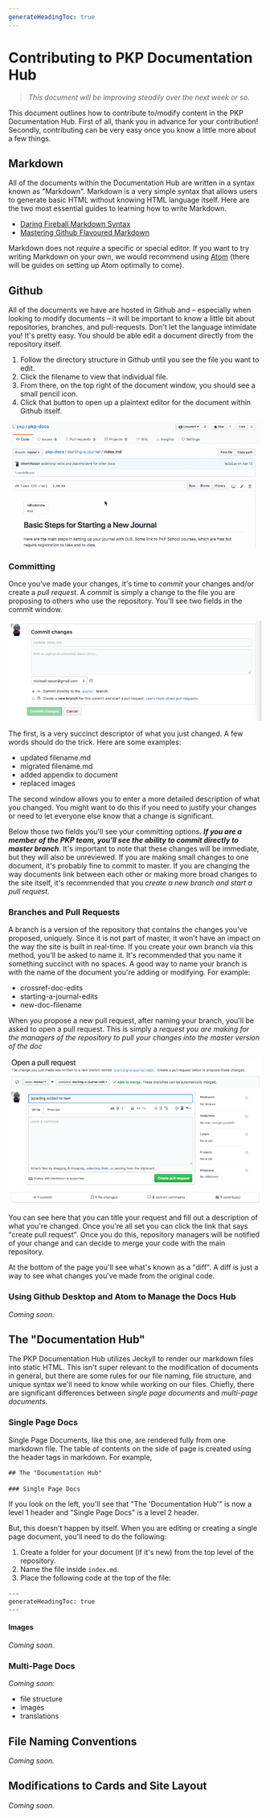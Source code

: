 ```yaml
---
generateHeadingToc: true
---
```


# Contributing to PKP Documentation Hub

> _This document will be improving steadily over the next week or so._

This document outlines how to contribute to/modify content in the PKP Documentation Hub. First of all, thank you in advance for your contribution! Secondly, contributing can be very easy once you know a little more about a few things.

## Markdown

All of the documents within the Documentation Hub are written in a syntax known as "Markdown". Markdown is a very simple syntax that allows users to generate basic HTML without knowing HTML language itself. Here are the two most essential guides to learning how to write Markdown.

- [Daring Fireball Markdown Syntax](https://daringfireball.net/projects/markdown/syntax)
- [Mastering Github Flavoured Markdown](https://guides.github.com/features/mastering-markdown/)

Markdown does not _require_ a specific or special editor. If you want to try writing Markdown on your own, we would recommend using [Atom](https://atom.io/) (there will be guides on setting up Atom optimally to come).

## Github

All of the documents we have are hosted in Github and – especially when looking to modify documents – it will be important to know  a little bit about repositories, branches, and pull-requests. Don't let the language intimidate you! It's pretty easy. You should be able edit a document directly from the repository itself.

1. Follow the directory structure in Github until you see the file you want to edit.
2. Click the filename to view that individual file.
3. From there, on the top right of the document window, you should see a small pencil icon.
4. Click that button to open up a plaintext editor for the document within Github itself.

![](assets/contrib-01.gif)

### Committing

Once you've made your changes, it's time to _commit_ your changes and/or create a _pull request_. A _commit_ is simply a change to the file you are proposing to others who use the repository. You'll see two fields in the commit window.

![](assets/contrib-02.png)

The first, is a very succinct descriptor of what you just changed. A few words should do the trick. Here are some examples:

- updated filename.md
- migrated filename.md
- added appendix to document
- replaced images

The second window allows you to enter a more detailed description of what you changed. You might want to do this if you need to justify your changes or need to let everyone else know that a change is significant.

Below those two fields you'll see your committing options. **_If you are a member of the PKP team, you'll see the ability to commit directly to master branch_**. It's important to note that these changes will be immediate, but they will also be unreviewed. If you are making small changes to one document, it's probably fine to commit to master. If you are changing the way documents link between each other or making more broad changes to the site itself, it's recommended that you _create a new branch and start a pull request_.

### Branches and Pull Requests

A branch is a version of the repository that contains the changes you've proposed, uniquely. Since it is not part of master, it won't have an impact on the way the site is built in real-time. If you create your own branch via this method, you'll be asked to name it. It's recommended that you name it something succinct with no spaces. A good way to name your branch is with the name of the document you're adding or modifying. For example:

- crossref-doc-edits
- starting-a-journal-edits
- new-doc-filename

When you propose a new pull request, after naming your branch, you'll be asked to open a pull request. This is simply a _request you are making for the managers of the repository to pull your changes into the master version of the doc_

![](assets/contrib-03.png)

You can see here that you can title your request and fill out a description of what you're changed. Once you're all set you can click the link that says "create pull request". Once you do this, repository managers will be notified of your change and can decide to merge your code with the main repository.

At the bottom of the page you'll see what's known as a "diff". A diff is just a way to see what changes you've made from the original code.

### Using Github Desktop and Atom to Manage the Docs Hub

_Coming soon._

## The "Documentation Hub"

The PKP Documentation Hub utilizes Jeckyll to render our markdown files into static HTML. This isn't super relevant to the modification of documents in general, but there are some rules for our file naming, file structure, and unique syntax we'll need to know while working on our files. Chiefly, there are significant differences between _single page documents_ and _multi-page documents_.

### Single Page Docs

Single Page Documents, like this one, are rendered fully from one markdown file. The table of contents on the side of page is created using the header tags in markdown. For example,

````
## The "Documentation Hub"

### Single Page Docs
````

If you look on the left, you'll see that "The 'Documentation Hub'" is now a level 1 header and "Single Page Docs" is a level 2 header.

But, this doesn't happen by itself. When you are editing or creating a single page document, you'll need to do the following:

1. Create a folder for your document (if it's new) from the top level of the repository.
2. Name the file inside ``index.md``.
3. Place the following code at the top of the file:

```
---
generateHeadingToc: true
---
```

#### Images

_Coming soon._

### Multi-Page Docs

_Coming soon:_

- file structure
- images
- translations

## File Naming Conventions

_Coming soon._

## Modifications to Cards and Site Layout

_Coming soon._
